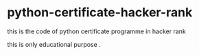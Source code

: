# python-certificate-hacker-rank
this is the code of python certificate programme in hacker rank


this is only educational purpose . 
